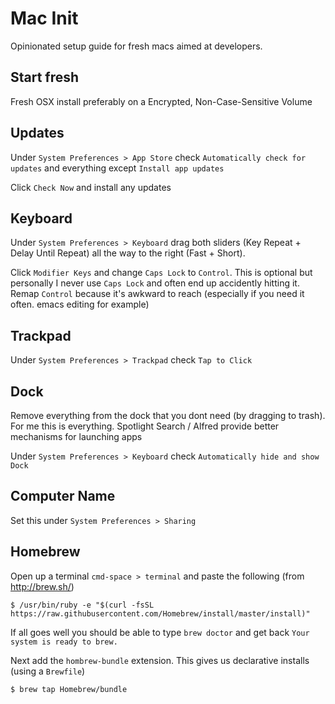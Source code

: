 # Mac Init

Opinionated setup guide for fresh macs aimed at developers.

## Start fresh

Fresh OSX install preferably on a Encrypted, Non-Case-Sensitive Volume

## Updates

Under `System Preferences > App Store` check `Automatically check for updates` and everything
except `Install app updates`

Click `Check Now` and install any updates

## Keyboard

Under `System Preferences > Keyboard` drag both sliders (Key Repeat + Delay Until Repeat) all the
way to the right (Fast + Short).

Click `Modifier Keys` and change `Caps Lock` to `Control`. This is optional but personally
I never use `Caps Lock` and often end up accidently hitting it. Remap `Control` because it's 
awkward to reach (especially if you need it often. emacs editing for example)

## Trackpad

Under `System Preferences > Trackpad` check `Tap to Click` 

## Dock

Remove everything from the dock that you dont need (by dragging to trash). For me this is everything.
Spotlight Search / Alfred provide better mechanisms for launching apps

Under `System Preferences > Keyboard` check `Automatically hide and show Dock`

## Computer Name

Set this under `System Preferences > Sharing`

## Homebrew

Open up a terminal `cmd-space > terminal` and paste the following (from http://brew.sh/)

```
$ /usr/bin/ruby -e "$(curl -fsSL https://raw.githubusercontent.com/Homebrew/install/master/install)"
```

If all goes well you should be able to type `brew doctor` and get back `Your system is ready to brew.`

Next add the `hombrew-bundle` extension. This gives us declarative installs (using a `Brewfile`)

```
$ brew tap Homebrew/bundle
```
